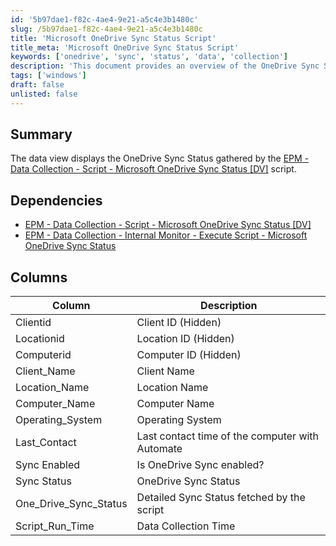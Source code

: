 ```yaml
---
id: '5b97dae1-f82c-4ae4-9e21-a5c4e3b1480c'
slug: /5b97dae1-f82c-4ae4-9e21-a5c4e3b1480c
title: 'Microsoft OneDrive Sync Status Script'
title_meta: 'Microsoft OneDrive Sync Status Script'
keywords: ['onedrive', 'sync', 'status', 'data', 'collection']
description: 'This document provides an overview of the OneDrive Sync Status data view, detailing the information gathered by the EPM script designed for monitoring OneDrive synchronization across devices. It includes dependencies and a breakdown of the columns presented in the data view.'
tags: ['windows']
draft: false
unlisted: false
---
```


## Summary

The data view displays the OneDrive Sync Status gathered by the [EPM - Data Collection - Script - Microsoft OneDrive Sync Status [DV]](/docs/11c05d45-a0fb-4cfb-b388-cdc59362d9a1) script.

## Dependencies

- [EPM - Data Collection - Script - Microsoft OneDrive Sync Status [DV]](/docs/11c05d45-a0fb-4cfb-b388-cdc59362d9a1)
- [EPM - Data Collection - Internal Monitor - Execute Script - Microsoft OneDrive Sync Status](/docs/b7936e96-423d-4c53-bd95-d10a6c4861f1)

## Columns

| Column                  | Description                                           |
|------------------------|-------------------------------------------------------|
| Clientid               | Client ID (Hidden)                                   |
| Locationid             | Location ID (Hidden)                                 |
| Computerid             | Computer ID (Hidden)                                 |
| Client_Name            | Client Name                                          |
| Location_Name          | Location Name                                        |
| Computer_Name          | Computer Name                                        |
| Operating_System       | Operating System                                     |
| Last_Contact           | Last contact time of the computer with Automate      |
| Sync Enabled           | Is OneDrive Sync enabled?                            |
| Sync Status            | OneDrive Sync Status                                 |
| One_Drive_Sync_Status  | Detailed Sync Status fetched by the script           |
| Script_Run_Time        | Data Collection Time                                  |

